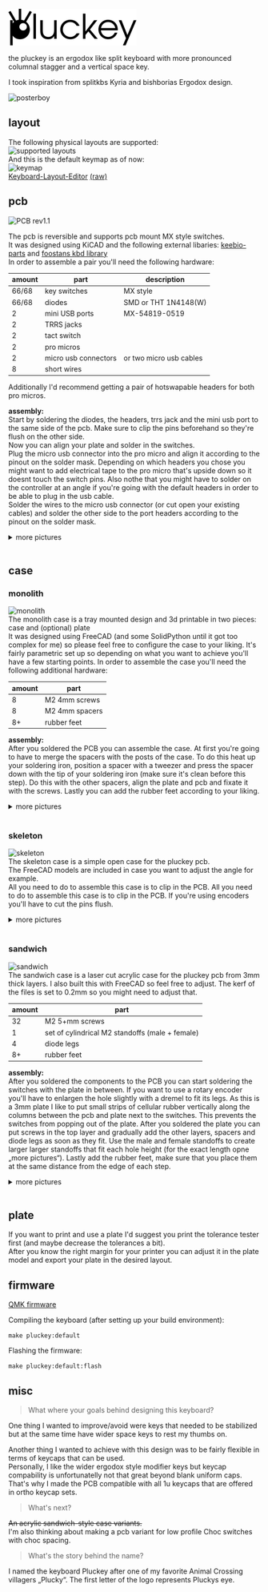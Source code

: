 ![pluckey_logo](./assets/pluckey_logo.png)

the pluckey is an ergodox like split keyboard with more pronounced columnal stagger and a vertical space key.  

I took inspiration from splitkbs Kyria and bishborias Ergodox design.

![posterboy](https://gist.githubusercontent.com/floookay/ea7313862e407c9b5aaea3d6ed3ce233/raw/2ac29035cc20551b04b09d74ca7e855787515b8f/pluckey%2520posterboy.jpg)

## layout

The following physical layouts are supported:  
![supported layouts](https://gist.githubusercontent.com/floookay/ea7313862e407c9b5aaea3d6ed3ce233/raw/0a37fe682f76bbaa55cbc56527e4666bedbf5761/layout%2520possiblities.png)  
And this is the default keymap as of now:  
![keymap](https://gist.githubusercontent.com/floookay/ea7313862e407c9b5aaea3d6ed3ce233/raw/0a37fe682f76bbaa55cbc56527e4666bedbf5761/layout.png)  
[Keyboard-Layout-Editor](http://www.keyboard-layout-editor.com/#/gists/13c9d00bd0c0c9e3fe3b3d8d98672ef9) [(raw)](https://gist.github.com/floookay/13c9d00bd0c0c9e3fe3b3d8d98672ef9)

## pcb

![PCB rev1.1](https://gist.githubusercontent.com/floookay/ea7313862e407c9b5aaea3d6ed3ce233/raw/4c37d31cb414b9a7709810434a3b68f4b9b9c0dc/pcb_rev1.1.jpg)

The pcb is reversible and supports pcb mount MX style switches.  
It was designed using KiCAD and the following external libaries: [keebio-parts](https://github.com/keebio/Keebio-Parts.pretty) and [foostans kbd library](https://github.com/foostan/kbd)  
In order to assemble a pair you'll need the following hardware:

| amount | part                 | description             |
|--------|----------------------|-------------------------|
| 66/68  | key switches         | MX style                |
| 66/68  | diodes               | SMD or THT 1N4148(W)    |
| 2      | mini USB ports       | MX-54819-0519           |
| 2      | TRRS jacks           |                         |
| 2      | tact switch          |                         |
| 2      | pro micros           |                         |
| 2      | micro usb connectors | or two micro usb cables |
| 8      | short wires          |                         |

Additionally I'd recommend getting a pair of hotswapable headers for both pro micros.

**assembly:**  
Start by soldering the diodes, the headers, trrs jack and the mini usb port to the same side of the pcb. Make sure to clip the pins beforehand so they're flush on the other side.  
Now you can align your plate and solder in the switches.  
Plug the micro usb connector into the pro micro and align it according to the pinout on the solder mask. Depending on which headers you chose you might want to add electrical tape to the pro micro that's upside down so it doesnt touch the switch pins. Also nothe that you might have to solder on the controller at an angle if you're going with the default headers in order to be able to plug in the usb cable.  
Solder the wires to the micro usb connector (or cut open your existing cables) and solder the other side to the port headers according to the pinout on the solder mask.

<details>
<summary>more pictures</summary>

![b-side](https://gist.githubusercontent.com/floookay/ea7313862e407c9b5aaea3d6ed3ce233/raw/7f041ae9f5dfb2b95120871c1e2e58ef65b90ba4/pcb_rev1.1_backside.jpg)  
![pcbs soldered](https://gist.githubusercontent.com/floookay/ea7313862e407c9b5aaea3d6ed3ce233/raw/4c37d31cb414b9a7709810434a3b68f4b9b9c0dc/pcbs%2520soldered.jpg)  
</details>
<br>

## case

### monolith

![monolith](https://gist.githubusercontent.com/floookay/ea7313862e407c9b5aaea3d6ed3ce233/raw/4c37d31cb414b9a7709810434a3b68f4b9b9c0dc/monolith.jpg)  
The monolith case is a tray mounted design and 3d printable in two pieces: case and (optional) plate  
It was designed using FreeCAD (and some SolidPython until it got too complex for me) so please feel free to configure the case to your liking. It's fairly parametric set up so depending on what you want to achieve you'll have a few starting points.
In order to assemble the case you'll need the following additional hardware:

| amount | part                 |
|--------|----------------------|
| 8      | M2 4mm screws        |
| 8      | M2 4mm spacers       |
| 8+     | rubber feet          |

**assembly:**  
After you soldered the PCB you can assemble the case. At first you're going to have to merge the spacers with the posts of the case. To do this heat up your soldering iron, position a spacer with a tweezer and press the spacer down with the tip of your soldering iron (make sure it's clean before this step). Do this with the other spacers, align the plate and pcb and fixate it with the screws. Lastly you can add the rubber feet according to your liking.

<details>
<summary>more pictures</summary>

![inside](https://gist.githubusercontent.com/floookay/ea7313862e407c9b5aaea3d6ed3ce233/raw/7f041ae9f5dfb2b95120871c1e2e58ef65b90ba4/monolith.png)  
![usage position](https://gist.githubusercontent.com/floookay/ea7313862e407c9b5aaea3d6ed3ce233/raw/7f041ae9f5dfb2b95120871c1e2e58ef65b90ba4/monolith%2520positioned.jpg)  
![closeup](https://gist.githubusercontent.com/floookay/ea7313862e407c9b5aaea3d6ed3ce233/raw/7f041ae9f5dfb2b95120871c1e2e58ef65b90ba4/monolith%2520left%2520top.jpg)  
![backside](https://gist.githubusercontent.com/floookay/ea7313862e407c9b5aaea3d6ed3ce233/raw/7f041ae9f5dfb2b95120871c1e2e58ef65b90ba4/monolith%2520left%2520back.jpg)  
![bottom](https://gist.githubusercontent.com/floookay/ea7313862e407c9b5aaea3d6ed3ce233/raw/7f041ae9f5dfb2b95120871c1e2e58ef65b90ba4/monolith%2520botched%2520underside.jpg)
</details>
<br>

### skeleton

![skeleton](https://gist.githubusercontent.com/floookay/ea7313862e407c9b5aaea3d6ed3ce233/raw/4c37d31cb414b9a7709810434a3b68f4b9b9c0dc/skeleton%2520raw.jpg)  
The skeleton case is a simple open case for the pluckey pcb.  
The FreeCAD models are included in case you want to adjust the angle for example.  
All you need to do to assemble this case is to clip in the PCB. All you need to do to assemble this case is to clip in the PCB. If you're using encoders you'll have to cut the pins flush.

<details>
<summary>more pictures</summary>

![usage](https://gist.githubusercontent.com/floookay/ea7313862e407c9b5aaea3d6ed3ce233/raw/7f041ae9f5dfb2b95120871c1e2e58ef65b90ba4/skeleton%2520office.jpg)  
![closeup](https://gist.githubusercontent.com/floookay/ea7313862e407c9b5aaea3d6ed3ce233/raw/7f041ae9f5dfb2b95120871c1e2e58ef65b90ba4/skeleton%2520left%2520closeup.jpg)  
![countryside](https://gist.githubusercontent.com/floookay/ea7313862e407c9b5aaea3d6ed3ce233/raw/7f041ae9f5dfb2b95120871c1e2e58ef65b90ba4/skeleton.jpg)  
</details>
<br>

### sandwich

![sandwich](https://gist.githubusercontent.com/floookay/ea7313862e407c9b5aaea3d6ed3ce233/raw/1757078b1adf7ac4d51d74f445107bdb46e013a3/sandwich%2520money%2520shot.jpg)  
The sandwich case is a laser cut acrylic case for the pluckey pcb from 3mm thick layers.
I also built this with FreeCAD so feel free to adjust. The kerf of the files is set to 0.2mm so you might need to adjust that.

| amount | part                                            |
|--------|-------------------------------------------------|
| 32     | M2 5+mm screws                                  |
| 1      | set of cylindrical M2 standoffs (male + female) |
| 4      | diode legs                                      |
| 8+     | rubber feet                                     |

**assembly:**  
After you soldered the components to the PCB you can start soldering the switches with the plate in between. If you want to use a rotary encoder you'll have to enlargen the hole slightly with a dremel to fit its legs. As this is a 3mm plate I like to put small strips of cellular rubber vertically along the columns between the pcb and plate next to the switches. This prevents the switches from popping out of the plate. After you soldered the plate you can put screws in the top layer and gradually add the other layers, spacers and diode legs as soon as they fit. Use the male and female standoffs to create larger larger standoffs that fit each hole height (for the exact length opne „more pictures“). Lastly add the rubber feet, make sure that you place them at the same distance from the edge of each step.

<details>
<summary>more pictures</summary>

![side profile](https://gist.githubusercontent.com/floookay/ea7313862e407c9b5aaea3d6ed3ce233/raw/1757078b1adf7ac4d51d74f445107bdb46e013a3/sandwich%2520side%2520profile.jpg)  
![backside](https://gist.githubusercontent.com/floookay/ea7313862e407c9b5aaea3d6ed3ce233/raw/2ac29035cc20551b04b09d74ca7e855787515b8f/pluckey%2520sandwich%2520showcase.jpg)  
![freecad model](https://gist.githubusercontent.com/floookay/ea7313862e407c9b5aaea3d6ed3ce233/raw/1757078b1adf7ac4d51d74f445107bdb46e013a3/sandwich%2520render.png)  
![standoff lengths](https://gist.githubusercontent.com/floookay/ea7313862e407c9b5aaea3d6ed3ce233/raw/1757078b1adf7ac4d51d74f445107bdb46e013a3/sandwich%2520spacer%2520sizes.png)  
</details>
<br>

## plate

If you want to print and use a plate I'd suggest you print the tolerance tester first (and maybe decrease the tolerances a bit).  
After you know the right margin for your printer you can adjust it in the plate model and export your plate in the desired layout.

## firmware

[QMK firmware](https://github.com/floookay/qmk_firmware/tree/master/keyboards/pluckey)

Compiling the keyboard (after setting up your build environment):

    make pluckey:default

Flashing the firmware:

    make pluckey:default:flash

## misc

> What where your goals behind designing this keyboard?

One thing I wanted to improve/avoid were keys that needed to be stabilized but at the same time have wider space keys to rest my thumbs on.

Another thing I wanted to achieve with this design was to be fairly flexible in terms of keycaps that can be used.  
Personally, I like the wider ergodox style modifier keys but keycap compability is unfortunatelly not that great beyond blank uniform caps.  
That's why I made the PCB compatible with all 1u keycaps that are offered in ortho keycap sets.

> What's next?

~~An acrylic sandwich-style case variants.~~  
I'm also thinking about making a pcb variant for low profile Choc switches with choc spacing.  

> What's the story behind the name?

I named the keyboard Pluckey after one of my favorite Animal Crossing villagers „Plucky“. The first letter of the logo represents Pluckys eye.
